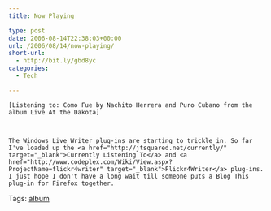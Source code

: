 ```yaml
---
title: Now Playing

type: post
date: 2006-08-14T22:38:03+00:00
url: /2006/08/14/now-playing/
short-url:
  - http://bit.ly/gbd8yc
categories:
  - Tech

---
```

<div class='microid-mailto+http:sha1:e6d98a80f1efc72f32fce6c56778cba82d618c09'>
  
    [Listening to: Como Fue by Nachito Herrera and Puro Cubano from the album Live At the Dakota]
  
  
  
    The Windows Live Writer plug-ins are starting to trickle in. So far I've loaded up the <a href="http://jtsquared.net/currently/" target="_blank">Currently Listening To</a> and <a href="http://www.codeplex.com/Wiki/View.aspx?ProjectName=flickr4writer" target="_blank">Flickr4Writer</a> plug-ins. I just hope I don't have a long wait till someone puts a Blog This plug-in for Firefox together.
  
</div>

<div class="st-post-tags">
  Tags: <a href="http://www.cavort.org/tag/album/" title="album" rel="tag">album</a><br />
</div>